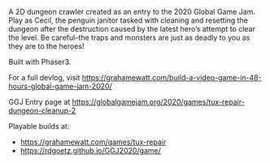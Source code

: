 A 2D dungeon crawler created as an entry to the 2020 Global Game Jam. Play as Cecil, the penguin janitor tasked with cleaning and resetting the dungeon after the destruction caused by the latest hero’s attempt to clear the level. Be careful–the traps and monsters are just as deadly to you as they are to the heroes!

Built with Phaser3. 

For a full devlog, visit https://grahamewatt.com/build-a-video-game-in-48-hours-global-game-jam-2020/

GGJ Entry page at https://globalgamejam.org/2020/games/tux-repair-dungeon-cleanup-2

Playable builds at:
* https://grahamewatt.com/games/tux-repair
* https://rdgoetz.github.io/GGJ2020/game/

